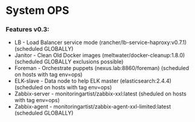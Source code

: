 # System OPS

### Features v0.3:

* LB - Load Balancer service mode (rancher/lb-service-haproxy:v0.7.1) (scheduled GLOBALLY)
* Janitor - Clean Old Docker images (meltwater/docker-cleanup:1.8.0) (scheduled GLOBALLY exclusions possible)
* Foreman - Orchestrate puppets (nexus.lab:8860/foreman) (scheduled on hosts with tag env=ops)
* ELK-slave - Data node to help ELK master (elasticsearch:2.4.4) (scheduled on hosts with tag env=ops)
* Zabbix-server - monitoringartist/zabbix-xxl:latest (sheduled on hosts with tag env=ops)
* Zabbix-agent - monitoringartist/zabbix-agent-xxl-limited:latest (scheduled GLOBALLY)

